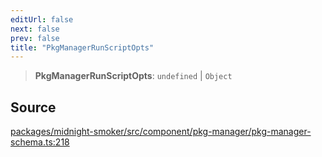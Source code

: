 ```yaml
---
editUrl: false
next: false
prev: false
title: "PkgManagerRunScriptOpts"
---
```


> **PkgManagerRunScriptOpts**: `undefined` \| `Object`

## Source

[packages/midnight-smoker/src/component/pkg-manager/pkg-manager-schema.ts:218](https://github.com/boneskull/midnight-smoker/blob/417858b/packages/midnight-smoker/src/component/pkg-manager/pkg-manager-schema.ts#L218)
